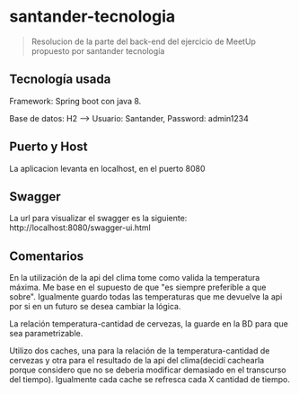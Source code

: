 # santander-tecnologia
> Resolucion de la parte del back-end del ejercicio de MeetUp propuesto por santander tecnología

## Tecnología usada
Framework: Spring boot con java 8.

Base de datos: H2 --> Usuario: Santander, Password: admin1234

## Puerto y Host
La aplicacion levanta en localhost, en el puerto 8080

## Swagger
La url para visualizar el swagger es la siguiente: http://localhost:8080/swagger-ui.html

## Comentarios
En la utilización de la api del clima tome como valida la temperatura máxima. Me base en el supuesto de que "es siempre preferible a que sobre". Igualmente guardo todas las temperaturas que me devuelve la api por si en un futuro se desea cambiar la lógica.

La relación temperatura-cantidad de cervezas, la guarde en la BD para que sea parametrizable.

Utilizo dos caches, una para la relación de la temperatura-cantidad de cervezas y otra para el resultado de la api del clima(decidí cachearla porque considero que no se deberia modificar demasiado en el transcurso del tiempo). Igualmente cada cache se refresca cada X cantidad de tiempo.
